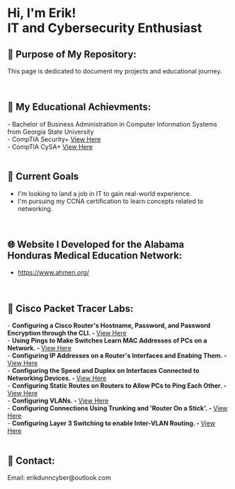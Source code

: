 <h1>Hi, I'm Erik! <br/> IT and Cybersecurity Enthusiast</h1>


<h2>📄 Purpose of My Repository:</h2>

This page is dedicated to document my projects and educational journey.  

<br/>
<h2>📜 My Educational Achievments:</h2>
- Bachelor of Business Administration in Computer Information Systems from Georgia State University
<br/>- CompTIA Security+ <a href="https://github.com/erikdunncyber/erikdunncyber/blob/5cb224df78f43767d94bb92af9cfcc427d14930d/CompTIA%20Security%2B%20ce%20certificate.pdf">View Here</a> 
<br/>- CompTIA CySA+ <a href="https://github.com/erikdunncyber/erikdunncyber/blob/5cb224df78f43767d94bb92af9cfcc427d14930d/CompTIA%20CySA%2B%20ce%20certificate.pdf">View Here</a> 
<br/>
<br/>

<h2>🔭 Current Goals</h2>

- I'm looking to land a job in IT to gain real-world experience. 
- I'm pursuing my CCNA certification to learn concepts related to networking.

<br/>
<h2>🌐 Website I Developed for the Alabama Honduras Medical Education Network:</h2>

- https://www.ahmen.org/

<br/>
<h2>🛜 Cisco Packet Tracer Labs:</h2>
- <b> Configuring a Cisco Router's Hostname, Password, and Password Encryption through the CLI. - </b> <a href="https://github.com/erikdunncyber/Configuring-a-Cisco-router-s-Hostname-Password-and-Password-Encryption-through-the-CLI.git">View Here</a>
<br/>- <b> Using Pings to Make Switches Learn MAC Addresses of PCs on a Network. - </b> <a href="https://github.com/erikdunncyber/Lab-Using-pings-to-make-switches-learn-MAC-addresses-of-PCs-on-a-Network.git">View Here</a>
<br/>- <b> Configuring IP Addresses on a Router's Interfaces and Enabing Them. - </b> <a href="https://github.com/erikdunncyber/Lab-Configuring-IP-addresses-on-a-routers-interfaces-and-enabing-them.git">View Here</a>
<br/>- <b> Configuring the Speed and Duplex on Interfaces Connected to Networking Devices. - </b> <a href="https://github.com/erikdunncyber/Lab-Configuring-the-Speed-and-Duplex-on-Interfaces-Connected-to-Networking-Devices.git">View Here</a>
<br/>- <b> Configuring Static Routes on Routers to Allow PCs to Ping Each Other. - </b> <a href="https://github.com/erikdunncyber/Lab-Configuring-Static-Routes-on-Routers-to-Allow-PCs-to-Ping-Each-Other.git">View Here</a>
<br/>- <b> Configuring VLANs. - </b> <a href="https://github.com/erikdunncyber/Lab-Configuring-VLANs.git">View Here</a>
<br/>- <b> Configuring Connections Using Trunking and 'Router On a Stick'. - </b> <a href="https://github.com/erikdunncyber/Lab-Configuring-Connections-Using-Trunking-and-Router-On-a-Stick.git">View Here</a>
<br/>- <b> Configuring Layer 3 Switching to enable Inter-VLAN Routing. - </b> <a href="https://github.com/erikdunncyber/Lab-Configuring-Layer-3-Switching-to-enable-Inter-VLAN-Routing.git">View Here</a>

<br/>
<br/>
<h2>🤳 Contact:</h2>
Email: erikdunncyber@outlook.com
